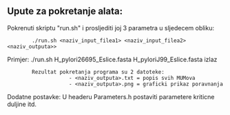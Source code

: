 Upute za pokretanje alata:
--------------------------

Pokrenuti skriptu "run.sh" i prosljediti joj 3 parametra u sljedecem obliku:

			./run.sh <naziv_input_filea1> <naziv_input_filea2> <naziv_outputa>>

Primjer:
			./run.sh H_pylori26695_Eslice.fasta H_pyloriJ99_Eslice.fasta izlaz

			Rezultat pokretanja programa su 2 datoteke:
						- <naziv_outputa>.txt = popis svih MUMova
						- <naziv_outputa>.png = graficki prikaz poravnanja

Dodatne postavke:
			U headeru Parameters.h postaviti parametere kriticne duljine itd.

